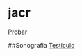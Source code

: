 # jacr
[Probar](/files/master/AngioCTdetorax.html)

##Sonografia
[Testiculo](/files/master/USTesticulos.html)
